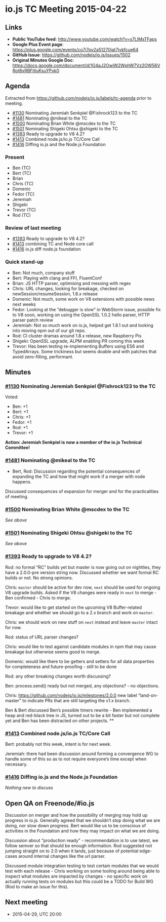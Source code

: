 # io.js TC Meeting 2015-04-22

## Links

* **Public YouTube feed**: http://www.youtube.com/watch?v=s7LIMsTFaps
* **Google Plus Event page**: https://plus.google.com/events/co7i7pv2a51270jat7jvkfcue64
* **GitHub Issue**: https://github.com/nodejs/io.js/issues/1502
* **Original Minutes Google Doc**: https://docs.google.com/document/d/1G4aJ2OwiW2WphW7Vz2OW56VRot8xRBFitluKsuYPxk0

## Agenda

Extracted from https://github.com/nodejs/io.js/labels/tc-agenda prior to meeting.

* [#1130](https://github.com/nodejs/io.js/issues/1130) Nominating Jeremiah Senkpiel @Fishrock123 to the TC
* [#1481](https://github.com/nodejs/io.js/issues/1481) Nominating @mikeal to the TC
* [#1500](https://github.com/nodejs/io.js/issues/1500) Nominating Brian White @mscdex to the TC
* [#1501](https://github.com/nodejs/io.js/issues/1501) Nominating Shigeki Ohtsu @shigeki to the TC
* [#1393](https://github.com/nodejs/io.js/issues/1393) Ready to upgrade to V8 4.2?
* [#1413](https://github.com/nodejs/io.js/issues/1413) Combined node.js/io.js TC/Core Call
* [#1416](https://github.com/nodejs/io.js/issues/1416) Diffing io.js and the Node.js Foundation

### Present

* Ben (TC)
* Bert (TC)
* Brian
* Chris (TC)
* Domenic
* Fedor (TC)
* Jeremiah
* Shigeki
* Trevor (TC)
* Rod (TC)

### Review of last meeting

* [#1393](https://github.com/nodejs/io.js/issues/1393) Ready to upgrade to V8 4.2?
* [#1413](https://github.com/nodejs/io.js/issues/1413) combining TC and Node core call
* [#1416](https://github.com/nodejs/io.js/issues/1416) io.js diff node.js foundation

### Quick stand-up

* Ben: Not much, company stuff
* Bert: Playing with clang and FFI, FluentConf
* Brian: JS HTTP parser, optimising and messing with regex
* Chris: URL changes, looking for breakage, checked on newSession/resumeSession, 1.8.x release
* Domenic: Not much, some work on V8 extensions with possible news next weeks
* Fedor: Looking at the “debugger is slow” in WebStorm issue, possible fix to V8 soon, working on using the OpenSSL 1.0.2 hello parser, HTTP parser patch review
* Jeremiah: Not so much work on io.js, helped get 1.8.1 out and looking into moving npm out of our git repo.
* Rod: CI cluster dramas around 1.8.x release, new Raspberry Pis
* Shigeki: OpenSSL upgrade, ALPM enabling PR coming this week
* Trevor: Has been testing re-implementing Buffers using ES6 and TypedArrays. Some trickiness but seems doable and with patches that avoid zero-filling, performant.

## Minutes

### [#1130](https://github.com/nodejs/io.js/issues/1130) Nominating Jeremiah Senkpiel @Fishrock123 to the TC

Voted:

* Ben: +1
* Bert: +1
* Chris: +1
* Fedor: +1
* Rod: +1
* Trevor: +1

**Action: Jeremiah Senkpiel is now a member of the io.js Technical Committee!**

### [#1481](https://github.com/nodejs/io.js/issues/1481) Nominating @mikeal to the TC

* Bert, Rod: Discussion regarding the potential consequences of expanding the TC and how that might work if a merger with node happens.

Discussed consequences of expansion for merger and for the practicalities of meeting.

### [#1500](https://github.com/nodejs/io.js/issues/1500) Nominating Brian White @mscdex to the TC

_See above_

### [#1501](https://github.com/nodejs/io.js/issues/1501) Nominating Shigeki Ohtsu @shigeki to the TC

_See above_

### [#1393](https://github.com/nodejs/io.js/issues/1393) Ready to upgrade to V8 4.2?

Rod: no formal “RC” builds yet but master is now going out on nightlies, they have a 2.0.0-pre version string now. Discussed whether we want formal RC builds or not. No strong opinions.

Chris: `master` should be active for dev now, `next` should be used for ongoing V8 upgrade builds. Asked if the V8 changes were ready in `next` to merge - Ben confirmed - Chris to merge.

Trevor: would like to get started on the upcoming V8 Buffer-related breakage and whether we should go to a 2.x branch and work on `master`.

Chris: we should work on new stuff on `next` instead and leave `master` intact for now.

Rod: status of URL parser changes?

Chris: would like to test against candidate modules in npm that may cause breakage but otherwise seems good to merge.

Domenic: would like there to be getters and setters for all data properties for completeness and future-proofing - still to be done

Rod: any other breaking changes worth discussing?

Ben: process.send() ready but not merged, any objections? - no objections.

Chris: https://github.com/nodejs/io.js/milestones/2.0.0 new label “land-on-master” to indicate PRs that are still targeting the v1.x branch.

Ben & Bert discussed Ben’s possible timers rewrite - Ben implemented a heap and red-black tree in JS, turned out to be a bit faster but not complete yet and Ben has been distracted on other projects. **

### [#1413](https://github.com/nodejs/io.js/issues/1413) Combined node.js/io.js TC/Core Call

Bert: probably not this week, intent is for next week.

Jeremiah: there had been discussion around forming a convergence WG to handle some of this so as to not require everyone’s time except when necessary.

### [#1416](https://github.com/nodejs/io.js/issues/1416) Diffing io.js and the Node.js Foundation

_Nothing new to discuss_

## Open QA on Freenode/#io.js

Discussion on merger and how the possibility of merging may hold up progress in io.js. Generally agreed that we shouldn’t stop doing what we are doing, nor slow down progress. Bert would like us to be conscious of activities in the Foundation and how they may impact on what we are doing.

Discussion about “production ready” - recommendation is to use latest, we follow semver so that should be enough information. Rod suggested not jumping straight on to 2.0 when it lands, just because of potential edge-cases around internal changes like the url parser.

Discussed module integration testing to test certain modules that we would test with each release - Chris working on some tooling around being able to inspect what modules are impacted by changes - no specific work on actually running tests on modules but this could be a TODO for Build WG (Rod to make an issue for this).

## Next meeting

* 2015-04-29, UTC 20:00
